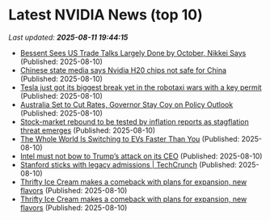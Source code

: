# Latest NVIDIA News (top 10)
_Last updated: **2025-08-11 19:44:15**_

- [Bessent Sees US Trade Talks Largely Done by October, Nikkei Says](https://biztoc.com/x/a995ff784ae6aada) (Published: 2025-08-10)
- [Chinese state media says Nvidia H20 chips not safe for China](https://nypost.com/2025/08/10/business/chinese-state-media-says-nvidia-h20-chips-not-safe-for-china/) (Published: 2025-08-10)
- [Tesla just got its biggest break yet in the robotaxi wars with a key permit](https://biztoc.com/x/685b004668aca291) (Published: 2025-08-10)
- [Australia Set to Cut Rates, Governor Stay Coy on Policy Outlook](https://biztoc.com/x/9ccc0fc479689be4) (Published: 2025-08-10)
- [Stock-market rebound to be tested by inflation reports as stagflation threat emerges](https://biztoc.com/x/9918bfddcbf1a2fa) (Published: 2025-08-10)
- [The Whole World Is Switching to EVs Faster Than You](https://biztoc.com/x/c75353fba9d1f4e5) (Published: 2025-08-10)
- [Intel must not bow to Trump’s attack on its CEO](https://biztoc.com/x/3260e06fab6b29b0) (Published: 2025-08-10)
- [Stanford sticks with legacy admissions | TechCrunch](https://techcrunch.com/2025/08/10/stanford-sticks-with-legacy-admissions/) (Published: 2025-08-10)
- [Thrifty Ice Cream makes a comeback with plans for expansion, new flavors](https://biztoc.com/x/8cc07a9426f06263) (Published: 2025-08-10)
- [Thrifty Ice Cream makes a comeback with plans for expansion, new flavors](https://biztoc.com/x/8cc07a9426f06263) (Published: 2025-08-10)
